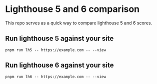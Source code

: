# Lighthouse 5 and 6 comparison

This repo serves as a quick way to compare lighthouse 5 and 6 scores.

## Run lighthouse 5 against your site
```
pnpm run lh5 -- https://example.com -- --view
```

## Run lighthouse 6 against your site
```
pnpm run lh6 -- https://example.com -- --view
```
